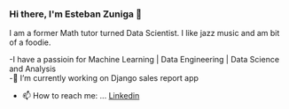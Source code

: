 ### Hi there, I'm Esteban Zuniga 👋
I am a former Math tutor turned Data Scientist. I like jazz music and am bit of a foodie.


-I have a passioin for Machine Learning | Data Engineering | Data Science and Analysis <br/>
-🌱 I’m currently working on Django sales report app

- 📫 How to reach me: ... [Linkedin](https://www.linkedin.com/in/esteban-zuniga-b6460091/)

<!--
**Ezuniga13/Ezuniga13** is a ✨ _special_ ✨ repository because its `README.md` (this file) appears on your GitHub profile.

Here are some ideas to get you started:

- 🔭 I’m currently working on ...
- 🌱 I’m currently learning ...
- 👯 I’m looking to collaborate on ...
- 🤔 I’m looking for help with ...
- 💬 Ask me about ...
- 📫 How to reach me: ...
- 😄 Pronouns: ...
- ⚡ Fun fact: ...
-->
